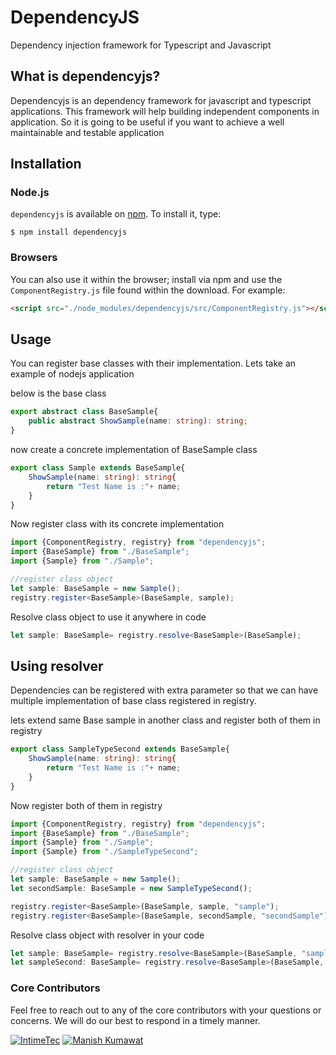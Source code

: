# DependencyJS
Dependency injection framework for Typescript and Javascript

## What is dependencyjs?
Dependencyjs is an dependency framework for javascript and typescript applications. This framework will help building independent components in application. So it is going to be useful if you want to achieve a well maintainable and testable application

## Installation

### Node.js

`dependencyjs` is available on [npm](http://npmjs.org). To install it, type:

    $ npm install dependencyjs

### Browsers

You can also use it within the browser; install via npm and use the `ComponentRegistry.js` file found within the download. For example:

```html
<script src="./node_modules/dependencyjs/src/ComponentRegistry.js"></script>
```

## Usage

You can register base classes with their implementation. Lets take an example of nodejs application

below is the base class

```ts
export abstract class BaseSample{
    public abstract ShowSample(name: string): string;
}
```

now create a concrete implementation of BaseSample class

```ts
export class Sample extends BaseSample{
    ShowSample(name: string): string{
        return "Test Name is :"+ name;
    }
}
```

Now register class with its concrete implementation


```ts
import {ComponentRegistry, registry} from "dependencyjs";
import {BaseSample} from "./BaseSample";
import {Sample} from "./Sample";

//register class object
let sample: BaseSample = new Sample();
registry.register<BaseSample>(BaseSample, sample);
```

Resolve class object to use it anywhere in code
```ts
let sample: BaseSample= registry.resolve<BaseSample>(BaseSample);
```

## Using resolver

Dependencies can be registered with extra parameter so that we can have multiple implementation of base class registered
in registry.

lets extend same Base sample in another class and register both of them in registry


```ts
export class SampleTypeSecond extends BaseSample{
    ShowSample(name: string): string{
        return "Test Name is :"+ name;
    }
}
```

Now register both of them in registry


```ts
import {ComponentRegistry, registry} from "dependencyjs";
import {BaseSample} from "./BaseSample";
import {Sample} from "./Sample";
import {Sample} from "./SampleTypeSecond";

//register class object
let sample: BaseSample = new Sample();
let secondSample: BaseSample = new SampleTypeSecond();

registry.register<BaseSample>(BaseSample, sample, "sample");
registry.register<BaseSample>(BaseSample, secondSample, "secondSample");
```


Resolve class object with resolver in your code
```ts
let sample: BaseSample= registry.resolve<BaseSample>(BaseSample, "sample");
let sampleSecond: BaseSample= registry.resolve<BaseSample>(BaseSample, "secondSample");
```

### Core Contributors

Feel free to reach out to any of the core contributors with your questions or
concerns. We will do our best to respond in a timely manner.

[![IntimeTec](https://github.com/InTimeTecGitHub/)](https://github.com/InTimeTecGitHub/)
[![Manish Kumawat](https://github.com/ManishKumawat)](https://github.com/ManishKumawat)
